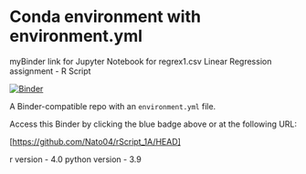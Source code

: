 # Conda environment with environment.yml

myBinder link for Jupyter Notebook for regrex1.csv Linear Regression assignment - R Script

[![Binder](http://mybinder.org/badge_logo.svg)](https://mybinder.org/v2/gh/Nato04/rScript_1A/HEAD)

A Binder-compatible repo with an `environment.yml` file.

Access this Binder by clicking the blue badge above or at the following URL:

[https://github.com/Nato04/rScript_1A/HEAD]


r version - 4.0
python version - 3.9
